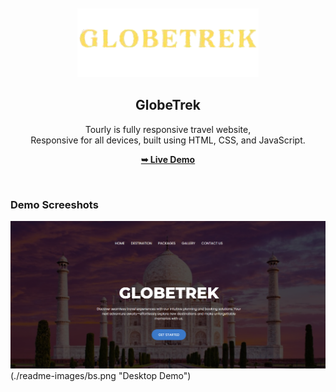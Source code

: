 <div align="center">
  

  <br />
  <br />
  
  <img src="./readme-images/1.png" />

  <h2 align="center">GlobeTrek</h2>

  Tourly is fully responsive travel website, <br />Responsive for all devices, built using HTML, CSS, and JavaScript.

  <a href="https://codewithsadee.github.io/tourly/"><strong>➥ Live Demo</strong></a>

</div>

<br />

### Demo Screeshots

![Tourly Desktop Demo](./readme-images/ad.png "Desktop Demo")(./readme-images/bs.png "Desktop Demo")